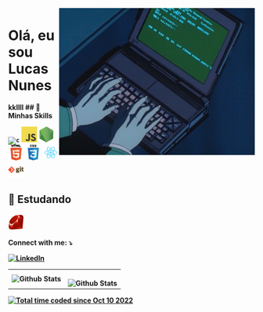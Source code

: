 <img src="https://github.com/Dev-LucasNunes/Dev-LucasNunes/raw/main/download.gif" alt="Software Developer" min-width="400px" max-width="400px" width="400px" align="right" border-radius>

<h1 align="left"> 
  Olá, eu sou <strong> Lucas Nunes <strong><br>
</h1>
    kkllll
## 🚀 Minhas Skills

<code><img height="32" src="https://cdn.iconscout.com/icon/free/png-512/c-programming-569564.png" alt="c"/></code>
<code><img height="32" src="https://raw.githubusercontent.com/github/explore/80688e429a7d4ef2fca1e82350fe8e3517d3494d/topics/javascript/javascript.png" alt="Javascript"/></code>
<code><img height="32" src="https://raw.githubusercontent.com/github/explore/80688e429a7d4ef2fca1e82350fe8e3517d3494d/topics/nodejs/nodejs.png" alt="Nodejs"/></code>
<code><img height="32" src="https://raw.githubusercontent.com/github/explore/80688e429a7d4ef2fca1e82350fe8e3517d3494d/topics/html/html.png" alt="HTML5"/></code>
<code><img height="32" src="https://raw.githubusercontent.com/github/explore/80688e429a7d4ef2fca1e82350fe8e3517d3494d/topics/css/css.png" alt="CSS"/></code>
<code><img height="32" src="https://raw.githubusercontent.com/github/explore/80688e429a7d4ef2fca1e82350fe8e3517d3494d/topics/react/react.png" alt="React"/></code>
<code><img height="32" src="https://raw.githubusercontent.com/github/explore/80688e429a7d4ef2fca1e82350fe8e3517d3494d/topics/git/git.png" alt="React"/></code>

## 🚀 Estudando
<a href="https://stackshare.io/ruby" target="_blank"><img src="https://github.com/devicons/devicon/raw/master/icons/ruby/ruby-original.svg" alt="ruby" width="32" height="32" /></a>




<p align="left">
  Connect with me: ⤵️
</p>

<p align="left">
  <a href="https://www.linkedin.com/in/dev-lucasnunes/" title="LinkedIn" target="_blank">
  <img src="https://img.shields.io/badge/-Linkedin-0e76a8?style=flat-square&logo=Linkedin&logoColor=white&link=https://www.linkedin.com/in/dev-lucasnunes/" alt="LinkedIn"/></a>
</p>


<table>
  <tr>
    <td>
      <img
        align="left"
        src="https://github-readme-stats.vercel.app/api/top-langs/?username=Dev-LucasNunes&theme=dark&hide_border=false&include_all_commits=true&count_private=true&layout=compact"
        alt="Github Stats"
      />
    </td>
    <td>
      <br />
      <img
        align="left"
        src="https://github-readme-streak-stats.herokuapp.com/?user=Dev-LucasNunes&theme=dark&hide_border=false"
        alt="Github Stats"
      />
    </td>
  </tr>
</table>

<p align="left">
<a href="https://wakatime.com/@ee59637f-05a7-4cac-9ffb-31ee39d5ebc4"><img src="https://wakatime.com/badge/user/ee59637f-05a7-4cac-9ffb-31ee39d5ebc4.svg" alt="Total time coded since Oct 10 2022" /></a>
</p>

